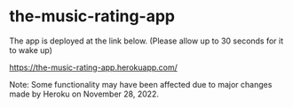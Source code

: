 # the-music-rating-app
The app is deployed at the link below. (Please allow up to 30 seconds for it to wake up)

https://the-music-rating-app.herokuapp.com/

Note: Some functionality may have been affected due to major changes made by Heroku on November 28, 2022.
